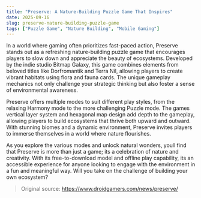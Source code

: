 ```yaml
---
title: "Preserve: A Nature-Building Puzzle Game That Inspires"
date: 2025-09-16
slug: preserve-nature-building-puzzle-game
tags: ["Puzzle Game", "Nature Building", "Mobile Gaming"]
---
```


In a world where gaming often prioritizes fast-paced action, Preserve stands out as a refreshing nature-building puzzle game that encourages players to slow down and appreciate the beauty of ecosystems. Developed by the indie studio Bitmap Galaxy, this game combines elements from beloved titles like Dorfromantik and Terra Nil, allowing players to create vibrant habitats using flora and fauna cards. The unique gameplay mechanics not only challenge your strategic thinking but also foster a sense of environmental awareness.

Preserve offers multiple modes to suit different play styles, from the relaxing Harmony mode to the more challenging Puzzle mode. The games vertical layer system and hexagonal map design add depth to the gameplay, allowing players to build ecosystems that thrive both upward and outward. With stunning biomes and a dynamic environment, Preserve invites players to immerse themselves in a world where nature flourishes.

As you explore the various modes and unlock natural wonders, youll find that Preserve is more than just a game; its a celebration of nature and creativity. With its free-to-download model and offline play capability, its an accessible experience for anyone looking to engage with the environment in a fun and meaningful way. Will you take on the challenge of building your own ecosystem?

> Original source: https://www.droidgamers.com/news/preserve/
